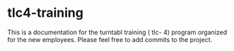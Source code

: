 # tlc4-training
This is a documentation for the turntabl training  ( tlc- 4)  program organized for the new employees.
Please feel free to add commits to the project.
